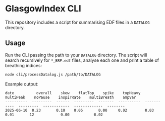 # GlasgowIndex CLI

This repository includes a script for summarising EDF files in a `DATALOG` directory.

## Usage

Run the CLI passing the path to your `DATALOG` directory. The script will search
recursively for `*_BRP.edf` files, analyse each one and print a table of
breathing indices:

```bash
node cli/processDatalog.js /path/to/DATALOG
```

Example output:

```
date          overall    skew    flatTop    spike    topHeavy    multiPeak    noPause    inspirRate    multiBreath    ampVar
----------  ---------  ------  ---------  -------  ----------  -----------  ---------  ------------  -------------  --------
2025-06-10  0.23       0.10    0.05       0.00     0.02        0.03         0.01       12            0.00           0.02
```
